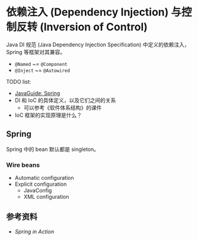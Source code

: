 # 依赖注入 (Dependency Injection) 与控制反转 (Inversion of Control)

Java DI 规范 (Java Dependency Injection Specification) 中定义的依赖注入，Spring 等框架对其兼容。

+ `@Named` ~= `@Component`
+ `@Inject` ~= `@Autowired`

TODO list:

+ [JavaGuide: Spring](https://github.com/Snailclimb/JavaGuide/blob/master/%E4%B8%BB%E6%B5%81%E6%A1%86%E6%9E%B6/Spring%E5%AD%A6%E4%B9%A0%E4%B8%8E%E9%9D%A2%E8%AF%95.md)
+ DI 和 IoC 的具体定义，以及它们之间的关系
  + 可以参考《软件体系结构》的课件
+ IoC 框架的实现原理是什么？

## Spring

Spring 中的 bean 默认都是 singleton。

### Wire beans

+ Automatic configuration
+ Explicit configuration
  + JavaConfig
  + XML configuration

## 参考资料

+ _Spring in Action_